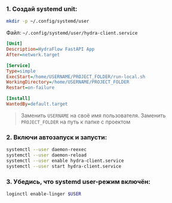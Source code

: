 ### 1. Создай systemd unit:

```bash
mkdir -p ~/.config/systemd/user
```

Файл: `~/.config/systemd/user/hydra-client.service`

```ini
[Unit]
Description=HydraFlow FastAPI App
After=network.target

[Service]
Type=simple
ExecStart=/home/USERNAME/PROJECT_FOLDER/run-local.sh
WorkingDirectory=/home/USERNAME/PROJECT_FOLDER
Restart=on-failure

[Install]
WantedBy=default.target
```

> Заменить `USERNAME` на своё имя пользователя.
> Заменить `PROJECT_FOLDER` на путь к папке с проектом

### 2. Включи автозапуск и запусти:

```bash
systemctl --user daemon-reexec
systemctl --user daemon-reload
systemctl --user enable hydra-client.service
systemctl --user start hydra-client.service
```

### 3. Убедись, что systemd user-режим включён:

```bash
loginctl enable-linger $USER
```


